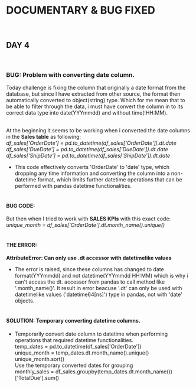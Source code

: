 # DOCUMENTARY & BUG FIXED
<br>

## DAY 4
<br>

### BUG: Problem with converting date column.<br>
Today challenge is fixing the column that originally a date format from the database, but since I have extracted from other source, the format then automatically converted to object(string) type. Which for me mean that to be able to filter through the data, i must have convert the column in to its correct data type into date(YYYmmdd) and without time(!HH:MM).<br><br>

At the beginning it seems to be working when i converted the date columns in the **Sales table** as following: <br>
*df_sales['OrderDate'] = pd.to_datetime(df_sales['OrderDate']).dt.date* <br>
*df_sales['DueDate'] = pd.to_datetime(df_sales['DueDate']).dt.date* <br>
*df_sales['ShipDate'] = pd.to_datetime(df_sales['ShipDate']).dt.date* <br>
- This code effectively converts 'OrderDate' to 'date' type, which dropping any time information and converting the column into a non-datetime format, which limits further datetime operations that can be performed with pandas datetime functionalities.<br><br>

#### BUG CODE:<br>
But then when I tried to work with **SALES KPIs** with this exact code: <br>
*unique_month = df_sales['OrderDate'].dt.month_name().unique()*<br><br>

#### THE ERROR:<br>
**AttributeError: Can only use .dt accessor with datetimelike values**
<br>
- The error is raised, since these columns has changed to date format(YYYmmdd) and not datetime(YYYmmdd HH:MM) which is why i can't access the dt. accessor from pandas to call method like '.month_name()'. It result in error beacuse '.dt' can only be used with datetimelike values ('datetime64[ns]') type in pandas, not with 'date' objects.
<br><br>

#### SOLUTION: Temporary converting datetime columns. <br>

- Temporarily convert date column to datetime when performing operations that required datetime functionalities. <br>
temp_dates = pd.to_datetime(df_sales['OrderDate'])<br>
unique_month = temp_dates.dt.month_name().unique()<br>
unique_month.sort()<br>
Use the temporary converted dates for grouping<br>
monthly_sales = df_sales.groupby(temp_dates.dt.month_name())['TotalDue'].sum()<br>



